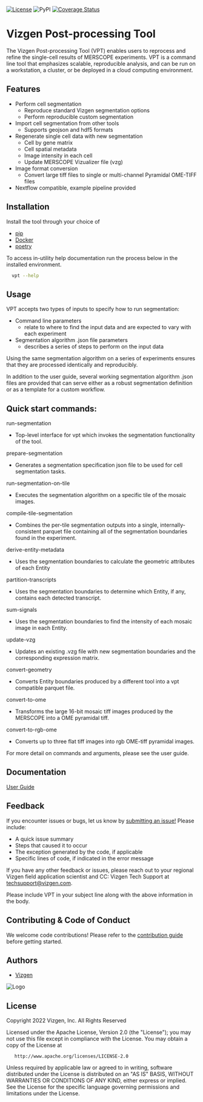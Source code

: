 [![License](https://img.shields.io/badge/License-Apache%202.0-blue.svg)](https://opensource.org/licenses/Apache-2.0)
![PyPI](https://img.shields.io/pypi/v/vpt)
[![Coverage Status](https://coveralls.io/repos/github/Vizgen/vizgen-postprocessing-internal/badge.svg?branch=develop&t=EsWr25)](https://coveralls.io/github/Vizgen/vizgen-postprocessing-internal?branch=develop)

# Vizgen Post-processing Tool

The Vizgen Post-processing Tool (VPT) enables users to reprocess and refine the single-cell results of MERSCOPE experiments. 
VPT is a command line tool that emphasizes scalable, reproducible analysis, and can be run on a workstation, a cluster, or 
be deployed in a cloud computing environment.


## Features
- Perform cell segmentation
    - Reproduce standard Vizgen segmentation options
    - Perform reproducible custom segmentation
- Import cell segmentation from other tools
    - Supports geojson and hdf5 formats
- Regenerate single cell data with new segmentation
    - Cell by gene matrix
    - Cell spatial metadata
    - Image intensity in each cell
    - Update MERSCOPE Vizualizer file (vzg)
- Image format conversion
    - Convert large tiff files to single or multi-channel Pyramidal OME-TIFF files
- Nextflow compatible, example pipeline provided


## Installation

Install the tool through your choice of 
- [pip](https://pip.pypa.io/en/stable/getting-started/)
- [Docker](https://docs.docker.com/desktop/extensions-sdk/quickstart/)
- [poetry](https://python-poetry.org/)

To access in-utility help documentation run the process below in the installed environment.
```bash
  vpt --help
```
    
## Usage

VPT accepts two types of inputs to specify how to run segmentation:
- Command line parameters
    - relate to where to find the input data and are expected to vary with each experiment
- Segmentation algorithm .json file parameters
    - describes a series of steps to perform on the input data

Using the same segmentation algorithm on a series of experiments ensures that they are processed identically and reproducibly.

In addition to the user guide, several working segmentation algorithm .json files are provided that can serve either as a 
robust segmentation definition or as a template for a custom workflow.

## Quick start commands:


run-segmentation    ​
- Top-level interface for vpt which invokes the segmentation functionality of the tool.​

prepare-segmentation​
 - Generates a segmentation specification json file to be used for cell segmentation tasks. ​

run-segmentation-on-tile​
 - Executes the segmentation algorithm on a specific tile of the mosaic images.​

compile-tile-segmentation​
- Combines the per-tile segmentation outputs into a single, internally-consistent parquet file containing all of the 
segmentation boundaries found in the experiment.​

derive-entity-metadata​
- Uses the segmentation boundaries to calculate the geometric attributes of each Entity​

partition-transcripts​
- Uses the segmentation boundaries to determine which Entity, if any, contains each detected transcript.​

sum-signals​
- Uses the segmentation boundaries to find the intensity of each mosaic image in each Entity.​

update-vzg​
- Updates an existing .vzg file with new segmentation boundaries and the corresponding expression matrix.​

convert-geometry​
- Converts Entity boundaries produced by a different tool into a vpt compatible parquet file.​

convert-to-ome​
- Transforms the large 16-bit mosaic tiff images produced by the MERSCOPE into a OME pyramidal tiff.​

convert-to-rgb-ome​
- Converts up to three flat tiff images into rgb OME-tiff pyramidal images.​

For more detail on commands and arguments, please see the user guide.

## Documentation

[User Guide](https://vizgen.github.io/vizgen-postprocessing/)

## Feedback

If you encounter issues or bugs, let us know by [submitting an issue!](https://github.com/Vizgen/vizgen-postprocessing/issues)
Please include:

- A quick issue summary
- Steps that caused it to occur
- The exception generated by the code, if applicable
- Specific lines of code, if indicated in the error message


If you have any other feedback or issues, please reach out to your regional Vizgen field application scientist and CC: Vizgen 
Tech Support at techsupport@vizgen.com.

Please include VPT in your subject line along with the above information in the body.

## Contributing & Code of Conduct

We welcome code contributions! Please refer to the [contribution guide](CONTRIBUTING.md) before getting started.

## Authors

- [Vizgen](https://vizgen.com/)

![Logo](https://vizgen.com/wp-content/uploads/2022/12/Vizgen-Logo_Vizgen-BlackColor-.png)

## License

   Copyright 2022 Vizgen, Inc. All Rights Reserved
   
   Licensed under the Apache License, Version 2.0 (the "License");
   you may not use this file except in compliance with the License.
   You may obtain a copy of the License at

       http://www.apache.org/licenses/LICENSE-2.0

   Unless required by applicable law or agreed to in writing, software
   distributed under the License is distributed on an "AS IS" BASIS,
   WITHOUT WARRANTIES OR CONDITIONS OF ANY KIND, either express or implied.
   See the License for the specific language governing permissions and
   limitations under the License.
